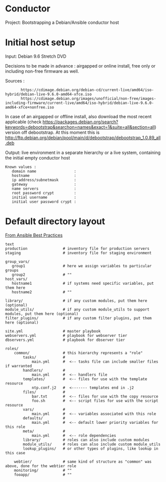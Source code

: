 # Conductor

   Project: Bootstrapping a Debian/Ansible conductor host
   
# Initial host setup


Input: Debian 9.6 Stretch DVD
   
Decisions to be made in advance : airgapped or online install, free only or including non-free firmware as well.
   
Sources :
```
       https://cdimage.debian.org/debian-cd/current-live/amd64/iso-hybrid/debian-live-9.6.0-amd64-xfce.iso
       https://cdimage.debian.org/images/unofficial/non-free/images-including-firmware/current-live/amd64/iso-hybrid/debian-live-9.6.0-amd64-xfce+nonfree.iso
```       

In case of an airgapped or offline install, also download the most recent applicable (check https://packages.debian.org/search?keywords=debootstrap&searchon=names&exact=1&suite=all&section=all) version off debootstrap. At this moment this is http://ftp.debian.org/debian/pool/main/d/debootstrap/debootstrap_1.0.89_all.deb
               
Output: live environment in a separate hierarchy or a live system, containing the initial empty conductor host
   
```
Known values :
   domain name                 : 
   hostname                    :
   ip address/subnetmask       :
   gateway                     :
   name servers                :
   root password crypt         :
   initial username            :
   initial user password crypt :
```

# Default directory layout

[From Ansible Best Practices](http://docs.ansible.com/ansible/latest/playbooks_best_practices.html#directory-layout)

```
text
production                # inventory file for production servers
staging                   # inventory file for staging environment

group_vars/
   group1                 # here we assign variables to particular groups
   group2                 # ""
host_vars/
   hostname1              # if systems need specific variables, put them here
   hostname2              # ""

library/                  # if any custom modules, put them here (optional)
module_utils/             # if any custom module_utils to support modules, put them here (optional)
filter_plugins/           # if any custom filter plugins, put them here (optional)

site.yml                  # master playbook
webservers.yml            # playbook for webserver tier
dbservers.yml             # playbook for dbserver tier

roles/
    common/               # this hierarchy represents a "role"
        tasks/            #
            main.yml      #  <-- tasks file can include smaller files if warranted
        handlers/         #
            main.yml      #  <-- handlers file
        templates/        #  <-- files for use with the template resource
            ntp.conf.j2   #  <------- templates end in .j2
        files/            #
            bar.txt       #  <-- files for use with the copy resource
            foo.sh        #  <-- script files for use with the script resource
        vars/             #
            main.yml      #  <-- variables associated with this role
        defaults/         #
            main.yml      #  <-- default lower priority variables for this role
        meta/             #
            main.yml      #  <-- role dependencies
        library/          # roles can also include custom modules
        module_utils/     # roles can also include custom module_utils
        lookup_plugins/   # or other types of plugins, like lookup in this case

    webtier/              # same kind of structure as "common" was above, done for the webtier role
    monitoring/           # ""
    fooapp/               # ""
```


